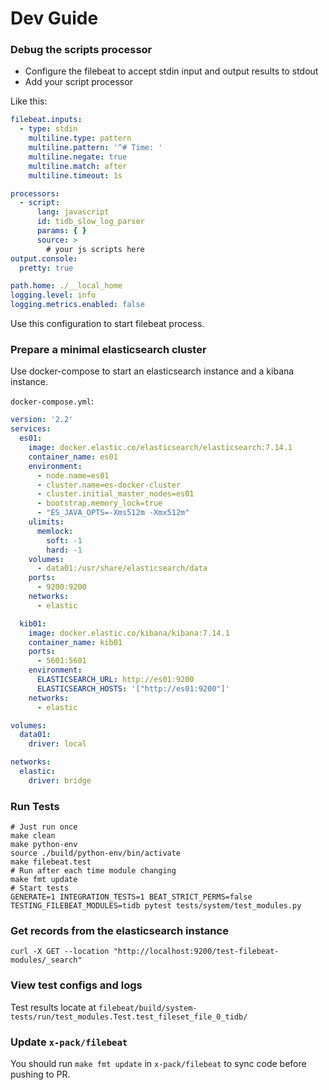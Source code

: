 # Dev Guide

### Debug the scripts processor

- Configure the filebeat to accept stdin input and output results to stdout
- Add your script processor

Like this:

```yaml
filebeat.inputs:
  - type: stdin
    multiline.type: pattern
    multiline.pattern: '^# Time: '
    multiline.negate: true
    multiline.match: after
    multiline.timeout: 1s

processors:
  - script:
      lang: javascript
      id: tidb_slow_log_parser
      params: { }
      source: >
        # your js scripts here
output.console:
  pretty: true

path.home: ./__local_home
logging.level: info
logging.metrics.enabled: false
```

Use this configuration to start filebeat process.

### Prepare a minimal elasticsearch cluster

Use docker-compose to start an elasticsearch instance and a kibana instance.

`docker-compose.yml`:

```yaml
version: '2.2'
services:
  es01:
    image: docker.elastic.co/elasticsearch/elasticsearch:7.14.1
    container_name: es01
    environment:
      - node.name=es01
      - cluster.name=es-docker-cluster
      - cluster.initial_master_nodes=es01
      - bootstrap.memory_lock=true
      - "ES_JAVA_OPTS=-Xms512m -Xmx512m"
    ulimits:
      memlock:
        soft: -1
        hard: -1
    volumes:
      - data01:/usr/share/elasticsearch/data
    ports:
      - 9200:9200
    networks:
      - elastic

  kib01:
    image: docker.elastic.co/kibana/kibana:7.14.1
    container_name: kib01
    ports:
      - 5601:5601
    environment:
      ELASTICSEARCH_URL: http://es01:9200
      ELASTICSEARCH_HOSTS: '["http://es01:9200"]'
    networks:
      - elastic

volumes:
  data01:
    driver: local

networks:
  elastic:
    driver: bridge
```

### Run Tests

```shell
# Just run once
make clean
make python-env
source ./build/python-env/bin/activate
make filebeat.test
# Run after each time module changing
make fmt update
# Start tests
GENERATE=1 INTEGRATION_TESTS=1 BEAT_STRICT_PERMS=false TESTING_FILEBEAT_MODULES=tidb pytest tests/system/test_modules.py
```

### Get records from the elasticsearch instance

```shell
curl -X GET --location "http://localhost:9200/test-filebeat-modules/_search"
```

### View test configs and logs

Test results locate at `filebeat/build/system-tests/run/test_modules.Test.test_fileset_file_0_tidb/`

### Update `x-pack/filebeat`

You should run `make fmt update` in `x-pack/filebeat` to sync code before pushing to PR.
